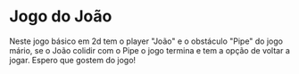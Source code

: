 # Jogo do João
Neste jogo básico em 2d tem o player "João" e o obstáculo "Pipe" do jogo mário, se o João colidir com o Pipe o jogo termina e tem a opção de voltar a jogar. Espero que gostem do jogo!
